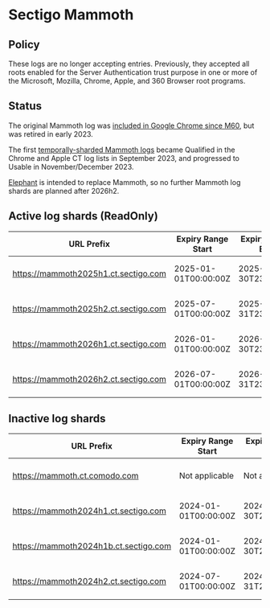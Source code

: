 # Sectigo Mammoth

## Policy

These logs are no longer accepting entries. Previously, they accepted all roots enabled for the Server Authentication trust purpose in one or more of the Microsoft, Mozilla, Chrome, Apple, and 360 Browser root programs.

## Status

The original Mammoth log was [included in Google Chrome since M60](https://issues.chromium.org/issues/41308603), but was retired in early 2023.

The first [temporally-sharded Mammoth logs](https://issues.chromium.org/issues/41308603#comment60) became Qualified in the Chrome and Apple CT log lists in September 2023, and progressed to Usable in November/December 2023.

[Elephant](../elephant) is intended to replace Mammoth, so no further Mammoth log shards are planned after 2026h2.

## Active log shards (ReadOnly)

| URL Prefix | Expiry Range<br>Start | Expiry Range<br>End | Public Key (base64) |
|------------|-----------------------|---------------------|---------------------|
| https://mammoth2025h1.ct.sectigo.com | 2025-01-01T00:00:00Z | 2025-06-30T23:59:59Z | `MFkwEwYHKoZIzj0CAQYIKoZIzj0DAQc`<br>`DQgAEEzxBtTB9LkqhqGvSxVdrmP5+79`<br>`Uh4rpdsLqFEW6U4D2ojm1WjUQCnrCDz`<br>`FTfm05yYks8DDLdhvvrPmbNd1hb5Q==` |
| https://mammoth2025h2.ct.sectigo.com | 2025-07-01T00:00:00Z | 2025-12-31T23:59:59Z | `MFkwEwYHKoZIzj0CAQYIKoZIzj0DAQc`<br>`DQgAEiOLHs9c3o5HXs8XaB1EEK4Htwk`<br>`Q7daDmZeFKuhuxnKkqhDEprh2L8TOfE`<br>`i6QsRVnZqB8C1tif2yaajCbaAIWbw==` |
| https://mammoth2026h1.ct.sectigo.com | 2026-01-01T00:00:00Z | 2026-06-30T23:59:59Z | `MFkwEwYHKoZIzj0CAQYIKoZIzj0DAQc`<br>`DQgAEnssMilHMiuILzoXmr00x2xtqTP`<br>`2weWuZl8Bd+25FUB1iqsafm2sFPaKrK`<br>`12Im1Ao4p5YpaX6+eP6FSXjFBMyxA==` |
| https://mammoth2026h2.ct.sectigo.com | 2026-07-01T00:00:00Z | 2026-12-31T23:59:59Z | `MFkwEwYHKoZIzj0CAQYIKoZIzj0DAQc`<br>`DQgAE7INh8te0u+TkO+vIY3WYz2GQYx`<br>`Q9XyLfdLpQp1ibaX3mY4lt2ddRhD/4A`<br>`tjI/8KXceV+J/VysY8kJ1cKDXTAtg==` |

## Inactive log shards

| URL Prefix | Expiry Range<br>Start | Expiry Range<br>End | Public Key (base64) |
|------------|-----------------------|---------------------|---------------------|
| https://mammoth.ct.comodo.com | Not applicable | Not applicable | `MFkwEwYHKoZIzj0CAQYIKoZIzj0DAQc`<br>`DQgAE7+R9dC4VFbbpuyOL+yy14ceAmE`<br>`f7QGlo/EmtYU6DRzwat43f/3swtLr/L`<br>`8ugFOOt1YU/RFmMjGCL17ixv66MZw==` |
| https://mammoth2024h1.ct.sectigo.com | 2024-01-01T00:00:00Z | 2024-06-30T23:59:59Z | `MFkwEwYHKoZIzj0CAQYIKoZIzj0DAQc`<br>`DQgAEpFmQ83EkJPfDVSdWnKNZHve3n8`<br>`6rThlmTdCK+p1ipCTwOyDkHRRnyPzkN`<br>`/JLOFRaz59rB5DQDn49TIey6D8HzA==` |
| https://mammoth2024h1b.ct.sectigo.com | 2024-01-01T00:00:00Z | 2024-06-30T23:59:59Z | `MFkwEwYHKoZIzj0CAQYIKoZIzj0DAQc`<br>`DQgAEo9UHKHoENK7KvoB5Tz72QfQkBO`<br>`HWNloaCfLRuoQXrh6hfAAdVHOQdSGo0`<br>`dpeEOGM7LKKjMjn3c3iB/BOFgJXNw==` |
| https://mammoth2024h2.ct.sectigo.com | 2024-07-01T00:00:00Z | 2024-12-31T23:59:59Z | `MFkwEwYHKoZIzj0CAQYIKoZIzj0DAQc`<br>`DQgAEhWYiJG6+UmIKoK/DJRo2Lqdgia`<br>`Jlv6RfvYVqlAWBNZBUMZXnEZ6jLg+F7`<br>`6eIV4tjGoHBQZ197AE627nBJ/RlHg==` |
